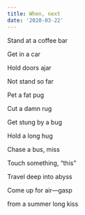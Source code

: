 ```yaml
---
title: When, next
date: '2020-03-22'
---
```


Stand at a coffee bar

Get in a car

Hold doors ajar

Not stand so far

Pet a fat pug

Cut a damn rug

Get stung by a bug

Hold a long hug

Chase a bus, miss

Touch something, “this”

Travel deep into abyss

Come up for air—gasp

from a summer long kiss
